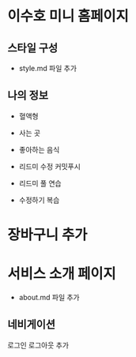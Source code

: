 # 이수호 미니 홈페이지

## 스타일 구성
- style.md 파일 추가
## 나의 정보 
- 혈액형
- 사는 곳
- 좋아하는 음식

- 리드미 수정 커밋푸시
- 리드미 풀 연습

- 수정하기 복습 

# 장바구니 추가
# 서비스 소개 페이지
- about.md 파일 추가
## 네비게이션
로그인 로그아웃 추가 
